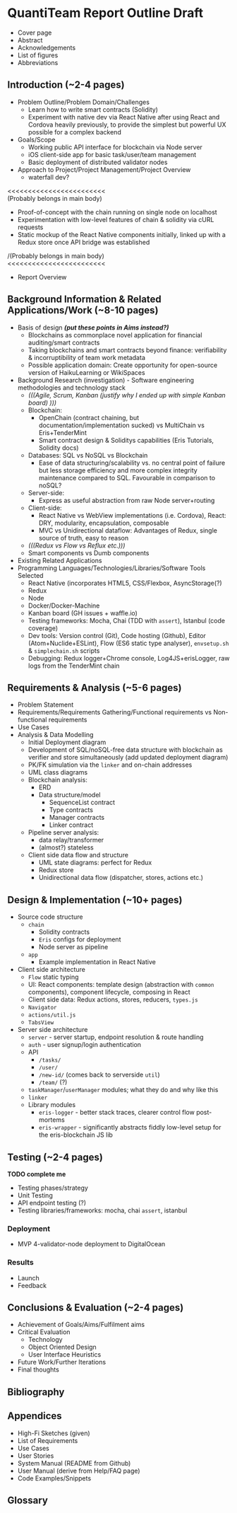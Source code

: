 # QuantiTeam Report Outline Draft

- Cover page
- Abstract
- Acknowledgements
- List of figures
- Abbreviations  

## Introduction (~2-4 pages)
- Problem Outline/Problem Domain/Challenges
    - Learn how to write smart contracts (Solidity)
    - Experiment with native dev via React Native after using React and Cordova heavily previously, to provide the simplest but powerful UX possible for a complex backend
- Goals/Scope
    - Working public API interface for blockchain via Node server
    - iOS client-side app for basic task/user/team management
    - Basic deployment of distributed validator nodes
- Approach to Project/Project Management/Project Overview
    - waterfall dev?

<<<<<<<<<<<<<<<<<<<<<<<<   
(Probably belongs in main body)
- Proof-of-concept with the chain running on single node on localhost
- Experimentation with low-level features of chain & solidity via cURL requests
- Static mockup of the React Native components initially, linked up with a Redux store once API bridge was established

/(Probably belongs in main body)  
<<<<<<<<<<<<<<<<<<<<<<<<   

- Report Overview

## Background Information & Related Applications/Work (~8-10 pages)
- Basis of design **_(put these points in Aims instead?)_**
    - Blockchains as commonplace novel application for financial auditing/smart contracts
    - Taking blockchains and smart contracts beyond finance: verifiability & incorruptibility of team work metadata
    - Possible application domain: Create opportunity for open-source version of HaikuLearning or WikiSpaces
- Background Research (investigation) - Software engineering methodologies and technology stack
    - _(((Agile, Scrum, Kanban (justify why I ended up with simple Kanban board) )))_
    - Blockchain:
        - OpenChain (contract chaining, but documentation/implementation sucked) vs MultiChain vs Eris+TenderMint
        - Smart contract design & Soliditys capabilities (Eris Tutorials, Solidity docs)
    - Databases: SQL vs NoSQL vs Blockchain
        - Ease of data structuring/scalability vs. no central point of failure but less storage efficiency and more complex integrity maintenance compared to SQL. Favourable in comparison to noSQL?
    - Server-side:
        - Express as useful abstraction from raw Node server+routing
    - Client-side:
        - React Native vs WebView implementations (i.e. Cordova), React: DRY, modularity, encapsulation, composable
        - MVC vs Unidirectional dataflow: Advantages of Redux, single source of truth, easy to reason
    - _(((Redux vs Flow vs Reflux etc.)))_
    - Smart components vs Dumb components
- Existing Related Applications
- Programming Languages/Technologies/Libraries/Software Tools Selected
    - React Native (incorporates HTML5, CSS/Flexbox, AsyncStorage(?)
    - Redux
    - Node
    - Docker/Docker-Machine
    - Kanban board (GH issues + waffle.io)
    - Testing frameworks: Mocha, Chai (TDD with `assert`), Istanbul (code coverage)
    - Dev tools: Version control (Git), Code hosting (Github), Editor (Atom+Nuclide+ESLint), Flow (ES6 static type analyser), `envsetup.sh` & `simplechain.sh` scripts
    - Debugging: Redux logger+Chrome console, Log4JS+erisLogger, raw logs from the TenderMint chain

## Requirements & Analysis (~5-6 pages)
- Problem Statement
- Requirements/Requirements Gathering/Functional requirements vs Non-functional requirements
- Use Cases
- Analysis & Data Modelling
    - Initial Deployment diagram
    - Development of SQL/noSQL-free data structure with blockchain as verifier and store simultaneously (add updated deployment diagram)
    - PK/FK simulation via the `linker` and on-chain addresses
    - UML class diagrams
    - Blockchain analysis:
        - ERD
        - Data structure/model
            - SequenceList contract
            - Type contracts
            - Manager contracts
            - Linker contract
    - Pipeline server analysis:
        - data relay/transformer
        - (almost?) stateless
    - Client side data flow and structure
        - UML state diagrams: perfect for Redux
        - Redux store
        - Unidirectional data flow (dispatcher, stores, actions etc.)

## Design & Implementation (~10+ pages)
- Source code structure
    - `chain`
        - Solidity contracts
        - `Eris` configs for deployment
        - Node server as pipeline
    - `app`
        - Example implementation in React Native
- Client side architecture
    - `Flow` static typing
    - UI: React components: template design (abstraction with `common` components), component lifecycle, composing in React
    - Client side data: Redux actions, stores, reducers, `types.js`
    - `Navigator`
    - `actions/util.js`
    - `TabsView`
- Server side architecture
    - `server` - server startup, endpoint resolution & route handling
    - `auth` - user signup/login authentication
    - API
        - `/tasks/`
        - `/user/`
        - `/new-id/` (comes back to serverside `util`)
        - `/team/` (?)
    - `taskManager`/`userManager` modules; what they do and why like this
    - `linker`
    - Library modules
        - `eris-logger` - better stack traces, clearer control flow post-mortems
        - `eris-wrapper` - significantly abstracts fiddly low-level setup for the eris-blockchain JS lib

## Testing (~2-4 pages)
**TODO complete me**
- Testing phases/strategy
- Unit Testing
- API endpoint testing (?)
- Testing libraries/frameworks: mocha, chai `assert`, istanbul

### Deployment
- MVP 4-validator-node deployment to DigitalOcean

### Results
- Launch
- Feedback

## Conclusions & Evaluation (~2-4 pages)
- Achievement of Goals/Aims/Fulfilment aims
- Critical Evaluation
    - Technology
    - Object Oriented Design
    - User Interface Heuristics
- Future Work/Further Iterations
- Final thoughts

## Bibliography

## Appendices
- High-Fi Sketches (given)
- List of Requirements
- Use Cases
- User Stories
- System Manual (README from Github)
- User Manual (derive from Help/FAQ page)
- Code Examples/Snippets

## Glossary
